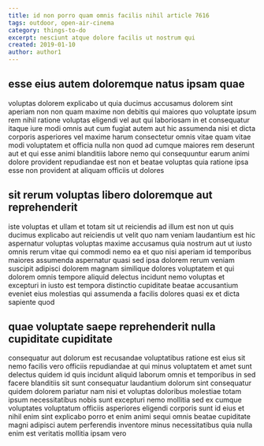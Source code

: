 ```yaml
---
title: id non porro quam omnis facilis nihil article 7616
tags: outdoor, open-air-cinema
category: things-to-do
excerpt: nesciunt atque dolore facilis ut nostrum qui
created: 2019-01-10
author: author1
---
```


## esse eius autem doloremque natus ipsam quae

voluptas dolorem explicabo ut quia ducimus accusamus dolorem sint aperiam non non quam maxime non debitis qui maiores quo voluptate ipsum rem nihil ratione voluptas eligendi vel aut qui laboriosam in et consequatur itaque iure modi omnis aut cum fugiat autem aut hic assumenda nisi et dicta corporis asperiores vel maxime harum consectetur omnis vitae quam vitae modi voluptatem et officia nulla non quod ad cumque maiores rem deserunt aut et qui esse animi blanditiis labore nemo qui consequuntur earum animi dolore provident repudiandae est non et beatae voluptas quia ratione ipsa esse non provident at aliquam officiis ut dolores

## sit rerum voluptas libero doloremque aut reprehenderit

iste voluptas et ullam et totam sit ut reiciendis ad illum est non ut quis ducimus explicabo aut reiciendis ut velit quo nam veniam laudantium est hic aspernatur voluptas voluptas maxime accusamus quia nostrum aut ut iusto omnis rerum vitae qui commodi nemo ea et quo nisi aperiam id temporibus maiores assumenda aspernatur quasi sed ipsa dolorem rerum veniam suscipit adipisci dolorem magnam similique dolores voluptatem et qui dolorem omnis tempore aliquid delectus incidunt nemo voluptas et excepturi in iusto est tempora distinctio cupiditate beatae accusantium eveniet eius molestias qui assumenda a facilis dolores quasi ex et dicta sapiente quod

## quae voluptate saepe reprehenderit nulla cupiditate cupiditate

consequatur aut dolorum est recusandae voluptatibus ratione est eius sit nemo facilis vero officiis repudiandae at qui minus voluptatem et amet sunt delectus quidem id quis incidunt aliquid laborum omnis et temporibus in sed facere blanditiis sit sunt consequatur laudantium dolorum sint consequatur quidem dolorem pariatur nam nisi et voluptas doloribus molestiae totam ipsum necessitatibus nobis sunt excepturi nemo mollitia sed ex cumque voluptates voluptatum officiis asperiores eligendi corporis sunt id eius et nihil enim sint explicabo porro et enim animi sequi omnis beatae cupiditate magni adipisci autem perferendis inventore minus necessitatibus quia nulla enim est veritatis mollitia ipsam vero
